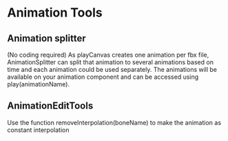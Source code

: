 # Animation Tools
## Animation splitter
(No coding required)
As playCanvas creates one animation per fbx file, AnimationSplitter can split that animation to several animations based on time and each animation could be used separately.
The animations will be available on your animation component and can be accessed using play(animationName).

## AnimationEditTools
Use the function removeInterpolation(boneName) to make the animation as constant interpolation
